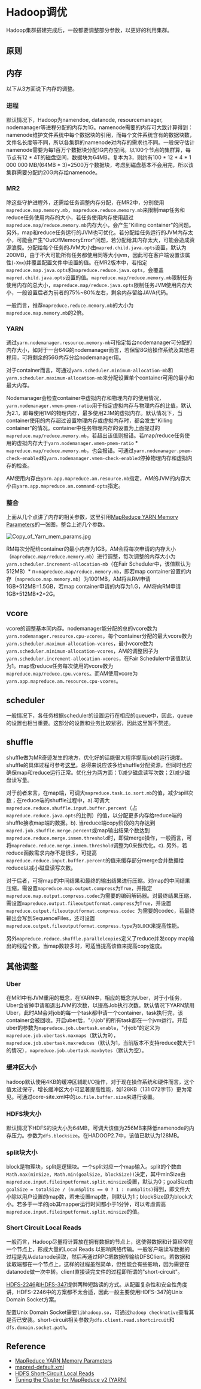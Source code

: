 # Hadoop调优

Hadoop集群搭建完成后，一般都要调整部分参数，以更好的利用集群。

## 原则

## 内存
以下从3方面说下内存的调整。
### 进程
默认情况下，Hadoop为namendoe, datanode, resourcemanager, nodemanager等进程分配的内存为1G。namenode需要的内存可大致计算得到：namenode维护文件系统中每个数据块的引用，而每个文件系统含有的数据块数，文件名长度等不同，所以各集群的namenode对内存的需求也不同。一般保守估计namenode需要为每1百万个数据块分配1G内存空间。以100个节点的集群算，每节点有12 * 4T的磁盘空间，数据块为64MB，复本为3，则约有100 * 12 * 4 * 1 000 000 MB/(64MB * 3)=2500万个数据块，考虑到磁盘基本不会用完，所以该集群需要分配约20G内存给namenode。
 
### MR2
除这些守护进程外，还需给任务调整内存分配，在MR2中，分别使用`mapreduce.map.memory.mb`，`mapreduce.reduce.memory.mb`来限制map任务和reduce任务使用内存的大小，若任务使用内存使用超过`mapreduce.map/reduce.memory.mb`内存大小，会产生"Killing container"的问题。另外，map和reduce任务运行的JVM也可优化。若分配给任务运行的JVM内存太小，可能会产生"OutOfMemoryError"问题，若分配给其内存太大，可能会造成资源浪费。分配给每个任务的JVM大小由`mapred.child.java.opts`设置，默认为200MB，由于不大可能所有任务都使用同等大小jvm，因此可在客户端设置该属性(`-Xmx`)并覆盖配置文件中设置的值。在MR2版本中，若指定`mapreduce.map.java.opts`和`mapreduce.reduce.java.opts`，会覆盖`mapred.child.java.opts`设置的值。`mapreduce.map/reduce.memory.mb`限制任务使用内存的总大小，`mapreduce.map/reduce.java.opts`限制任务JVM使用内存大小，一般设置后者为前者的75%~80%左右，剩余内存留给JAVA代码。

一般而言，推荐`mapreduce.reduce.memory.mb`的大小为`mapreduce.map.memory.mb`的2倍。

### YARN

通过`yarn.nodemanager.resource.memory-mb`可指定每台nodemanager可分配的内存大小，如对于一台64G的nodemanager而言，若保留8G给操作系统及其他进程用，可将剩余的56G内存分给nodemanager用。

对于container而言，可通过`yarn.scheduler.minimum-allocation-mb`和`yarn.scheduler.maximum-allocation-mb`来分配设置单个container可用的最小和最大内存。

Nodemanager会检查container中虚拟内存和物理内存的使用情况，`yarn.nodemanager.vmem-pmem-ratio`用于指定虚拟内存与物理内存的比值，默认为2.1，即每使用1M的物理内存，最多使用2.1M的虚拟内存。默认情况下，当container使用的内存超过设置物理内存或虚拟内存时，都会发生"Killing container"的情况。container中任务物理内存的设置为上面提过的`mapreduce.map/reduce.memory.mb`，若超出该值则报错。若map/reduce任务使用的虚拟内存大于`yarn.nodemanager.vmem-pmem-ratio` * `mapreduce.map/reduce.memory.mb`，也会报错。可通过`yarn.nodemanager.pmem-check-enabled`和`yarn.nodemanager.vmem-check-enabled`停掉物理内存和虚拟内存的检查。

AM使用内存由`yarn.app.mapreduce.am.resource.mb`指定，AM的JVM的内存大小由`yarn.app.mapreduce.am.command-opts`指定。

### 整合
上面从几个点讲了内存的相关参数，这里引用[MapReduce YARN Memory Parameters](https://support.pivotal.io/hc/en-us/articles/201462036-MapReduce-YARN-Memory-Parameters)的一张图，整合上述几个参数。

![Copy_of_Yarn_mem_params.jpg](../../img/Copy_of_Yarn_mem_params.jpg)

RM每次分配给container的最小内存为1GB，AM会将每次申请的内存大小（`mapreduce.map/reduce.memory.mb`）进行调整，每次调整的内存大小为`yarn.scheduler.increment-allocation-mb`（在Fair Scheduler中，该值默认为512MB）* n+`mapreduce.map/reduce.memory.mb`，即若map container设置的内存（`mapreduce.map.memory.mb`）为1001MB，AM将从RM申请1GB+512MB=1.5GB，若map container申请的内存为1.G，AM将向RM申请1GB+512MB*2=2G。

## vcore
vcore的调整基本同内存。nodemanager能分配的总的vcore数为`yarn.nodemanager.resource.cpu-vcores`，每个container分配的最大vcore数为`yarn.scheduler.maximum-allocation-vcores`，最小vcore数为`yarn.scheduler.minimum-allocation-vcores`，AM的调整因子为`yarn.scheduler.increment-allocation-vcores`，在Fair Scheduler中该值默认为1。map或reduce任务每次使用的vcore数为`mapreduce.map/reduce.cpu.vcores`。而AM使用vcore为`yarn.app.mapreduce.am.resource.cpu-vcores`。

## scheduler

一般情况下，各任务根据scheduler的设置运行在相应的queue中，因此，queue的设置也相当重要。这部分的设置和业务比较紧密，因此这里暂不赘述。

## shuffle
shuffle做为MR奇迹发生的地方，优化好的话能很大程序提高job的运行速度。shuffle的具体过程可参考[这里](http://langyu.iteye.com/blog/992916)。总得来说应该多给shuffle分配资源，但同时也应确保map和reduce运行正常。优化分为两方面：1)减少磁盘读写次数；2)减少磁盘读写量。

对于前者来言，在map端，可调大`mapreduce.task.io.sort.mb`的值，减少spill次数；在reduce端的shuffle过程中，a).可调大`mapreduce.reduce.shuffle.input.buffer.percent`（占`mapreduce.reduce.java.opts`的比例）的值，以分配更多内存给reduce端的shuffle接收map端的数据。b). 当reduce端copy阶段的内存达到`mapred.job.shuffle.merge.percent`或map输出结果个数达到`mapreduce.reduce.merge.inmem.threshold`时，即做merge操作，一般而言，可将`mapreduce.reduce.merge.inmem.threshold`调整为0来做优化。c). 另外，若reduce函数需求内存不是很多，可提高`mapreduce.reduce.input.buffer.percent`的值来缓存部分merge合并数据给reduce以减小磁盘读写次数。

对于后者，可将map的中间结果和最终的输出结果进行压缩。对map的中间结果压缩，需设置`mapreduce.map.output.compress`为`True`，并指定`mapreduce.map.output.compress.codec`为需要的编码解码器。对最终结果压缩，需设置`mapreduce.output.fileoutputformat.compress`为`True`，并设置`mapreduce.output.fileoutputformat.compress.codec `为需要的codec，若最终输出会写到SequenceFiles，还可设置`mapreduce.output.fileoutputformat.compress.type`为`BLOCK`来提高性能。

另外`mapreduce.reduce.shuffle.parallelcopies`定义了reduce并发copy map输出的线程个数，当map数较多时，可适当提高该值来提高copy速度。

## 其他调整
### Uber
在MR1中有JVM重用的概念，在YARN中，相应的概念为Uber，对于小任务，Uber会省掉申请和退出JVM的次数，以提高Job执行次数。默认情况下YARN禁用Uber，此时AM会对job的每一个task都申请一个container，task执行完，该container会被回收。开启uber后，"小job"的所有task都在一个jvm运行。开启uber的参数为`mapreduce.job.ubertask.enable`，"小job"的定义为`mapreduce.job.ubertask.maxmaps`（默认为9），`mapreduce.job.ubertask.maxreduces`（默认为1，当前版本不支持reduce数大于1的情况），`mapreduce.job.ubertask.maxbytes`（默认为空）。

### 缓冲区大小
hadoop默认使用4KB的缓冲区辅助I/O操作，对于现在操作系统和硬件而言，这个值太过保守，增长缓冲区大小可显著提高性能，如128KB（131 072字节）更为常见。可通过core-site.xml中的`io.file.buffer.size`来进行设置。

### HDFS块大小
默认情况下HDFS的块大小为64MB，可调大该值为256MB来降低namenode的内存压力。参数为`dfs.blocksize`。在HADOOP2.7中，该值已默认为128MB。

### split块大小
block是物理块，split是逻辑块。一个split对应一个map输入。split的个数由`Math.max(minSize, Math.min(goalSize, blockSize))`决定，其中minSize由`mapreduce.input.fileinputformat.split.minsize`设置，默认为0；goalSize由`goalSize = totalSize / (numSplits == 0 ? 1 : numSplits)`得到，即文件大小除以用户设置的map数，若未设置map数，则默认为1；blockSize即为block大小。若多于一半的job其mapper运行时间都小于1分钟，可以考虑调高`mapreduce.input.fileinputformat.split.minsize`的值。


### Short Circuit Local Reads
一般而言，Hadoop尽量将计算放在拥有数据的节点上，这使得数据和计算经常在一个节点上，形成大量的Local Reads 以影响网络传输。一般客户端读写数据的过程是先从datanode读取，然后再通过RPC把数据传输给DFSClient。若数据和读取端都在一个节点上，这样的过程虽然简单，但性能会有些影响，因为需要在datanode做一次中转。client直接读完文件的过程即所谓的"short-circuit"。

[HDFS-2246](https://issues.apache.org/jira/browse/HDFS-2246)和[HDFS-347](https://issues.apache.org/jira/browse/HDFS-347)提供两种短路读的方式。从配置复杂性和安全性角度讲，HDFS-2246中的方案都不太合适，因此一般主要使用HDFS-347的Unix Domain Socket方案。

配置Unix Domain Socket需要`libhadoop.so`，可通过`hadoop checknative`查看其是否已安装。short-circuit相关参数为`dfs.client.read.shortcircuit`和`dfs.domain.socket.path`。


## Reference
- [MapReduce YARN Memory Parameters](https://support.pivotal.io/hc/en-us/articles/201462036-MapReduce-YARN-Memory-Parameters)
- [mapred-default.xml](https://hadoop.apache.org/docs/stable/hadoop-mapreduce-client/hadoop-mapreduce-client-core/mapred-default.xml)
- [HDFS Short-Circuit Local Reads](https://hadoop.apache.org/docs/r2.7.1/hadoop-project-dist/hadoop-hdfs/ShortCircuitLocalReads.html)
- [Tuning the Cluster for MapReduce v2 (YARN)](http://www.cloudera.com/documentation/enterprise/latest/topics/cdh_ig_yarn_tuning.html)
